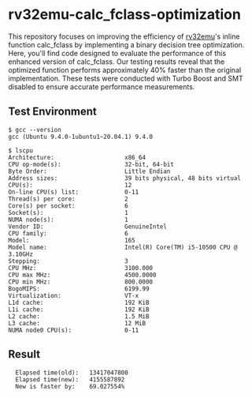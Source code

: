 # rv32emu-calc_fclass-optimization
This repository focuses on improving the efficiency of [rv32emu](https://github.com/sysprog21/rv32emu)'s inline function calc_fclass by implementing a binary decision tree optimization. Here, you'll find code designed to evaluate the performance of this enhanced version of calc_fclass. Our testing results reveal that the optimized function performs approximately 40% faster than the original implementation. These tests were conducted with Turbo Boost and SMT disabled to ensure accurate performance measurements.

## Test Environment
```
$ gcc --version
gcc (Ubuntu 9.4.0-1ubuntu1~20.04.1) 9.4.0

$ lscpu
Architecture:                    x86_64
CPU op-mode(s):                  32-bit, 64-bit
Byte Order:                      Little Endian
Address sizes:                   39 bits physical, 48 bits virtual
CPU(s):                          12
On-line CPU(s) list:             0-11
Thread(s) per core:              2
Core(s) per socket:              6
Socket(s):                       1
NUMA node(s):                    1
Vendor ID:                       GenuineIntel
CPU family:                      6
Model:                           165
Model name:                      Intel(R) Core(TM) i5-10500 CPU @ 3.10GHz
Stepping:                        3
CPU MHz:                         3100.000
CPU max MHz:                     4500.0000
CPU min MHz:                     800.0000
BogoMIPS:                        6199.99
Virtualization:                  VT-x
L1d cache:                       192 KiB
L1i cache:                       192 KiB
L2 cache:                        1.5 MiB
L3 cache:                        12 MiB
NUMA node0 CPU(s):               0-11
```

## Result
```
  Elapsed time(old):   13417047800
  Elapsed time(new):   4155587892
  New is faster by:    69.027554%
```